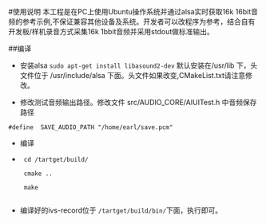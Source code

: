 #使用说明
本工程是在PC上使用Ubuntu操作系统并通过alsa实时获取16k 16bit音频的参考示例,不保证兼容其他设备及系统。开发者可以改程序为参考，结合自有开发板/样机录音方式采集16k 1bbit音频并采用stdout做标准输出。

##编译

* 安装alsa ``sudo apt-get install libasound2-dev`` 默认安装在/usr/lib 下，头文件位于 /usr/include/alsa 下面。头文件如果改变,CMakeList.txt请注意修改。

* 修改测试音频输出路径。修改文件 src/AUDIO_CORE/AIUITest.h 中音频保存路径

 ``#define  SAVE_AUDIO_PATH "/home/earl/save.pcm"``
 
* 编译

* ```
   cd /tartget/build/
   
   cmake ..
   
   make 
   
  ``` 
  
* 编译好的ivs-record位于 ``/tartget/build/bin/``下面，执行即可。
